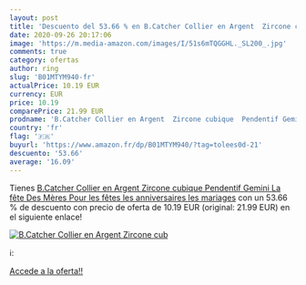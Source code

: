 ```yaml
---
layout: post
title: 'Descuento del 53.66 % en B.Catcher Collier en Argent  Zircone cub'
date: 2020-09-26 20:17:06
image: 'https://m.media-amazon.com/images/I/51s6mTQGGHL._SL200_.jpg'
comments: true
category: ofertas
author: ring
slug: 'B01MTYM940-fr'
actualPrice: 10.19 EUR
currency: EUR
price: 10.19
comparePrice: 21.99 EUR
prodname: 'B.Catcher Collier en Argent  Zircone cubique  Pendentif Gemini  La fête Des Mères  Pour les fêtes  les anniversaires  les mariages'
country: 'fr'
flag: '🇫🇷'
buyurl: 'https://www.amazon.fr/dp/B01MTYM940/?tag=tolees0d-21'
descuento: '53.66'
average: '16.09'
---
```


Tienes [B.Catcher Collier en Argent  Zircone cubique  Pendentif Gemini  La fête Des Mères  Pour les fêtes  les anniversaires  les mariages](https://www.amazon.fr/dp/B01MTYM940/?tag=tolees0d-21) con un 53.66 % de descuento con precio de oferta de 10.19 EUR (original: 21.99 EUR) en el siguiente enlace!

[![B.Catcher Collier en Argent  Zircone cub](https://m.media-amazon.com/images/I/51s6mTQGGHL._SL200_.jpg)](https://www.amazon.fr/dp/B01MTYM940/?tag=tolees0d-21)

ℹ️:


[Accede a la oferta!!](https://www.amazon.fr/dp/B01MTYM940/?tag=tolees0d-21)
